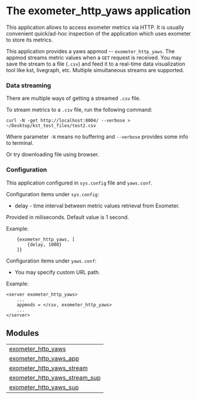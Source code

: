 

# The exometer_http_yaws application #

This application allows to access exometer metrics via HTTP.
It is usually convenient quick/ad-hoc inspection of the application
which uses exometer to store its metrics.

This application provides a yaws appmod -- `exometer_http_yaws`.
The appmod streams metric values when a `GET` request is received.
You may save the stream to a file (`.csv`) and feed it to a real-time
data visualization tool like kst, livegraph, etc.
Multiple simultaneous streams are supported.


### <a name="Data_streaming">Data streaming</a> ###

There are multiple ways of getting a streamed `.csv` file.

To stream metrics to a `.csv` file, run the following command:

```
curl -N -get http://localhost:8004/ --verbose > ~/Desktop/kst_test_files/test2.csv
```

Where parameter `-N` means no buffering and `--verbose` provides some info to terminal.

Or try downloading file using browser.


### <a name="Configuration">Configuration</a> ###

This application configured in `sys.config` file and `yaws.conf`.

Configuration items under `sys.config`:

* delay - time interval between metric values retrieval from Exometer.

Provided in miliseconds. Default value is 1 second.

Example:

```
    {exometer_http_yaws, [
        {delay, 1000}
    ]}
```

Configuration items under `yaws.conf`:

* You may specify custom URL path.

Example:

```
<server exometer_http_yaws>
    ...
    appmods = </csv, exometer_http_yaws>
    ...
</server>
```


## Modules ##


<table width="100%" border="0" summary="list of modules">
<tr><td><a href="http://github.com/erisata/exometer_http_yaws/blob/master/doc/exometer_http_yaws.md" class="module">exometer_http_yaws</a></td></tr>
<tr><td><a href="http://github.com/erisata/exometer_http_yaws/blob/master/doc/exometer_http_yaws_app.md" class="module">exometer_http_yaws_app</a></td></tr>
<tr><td><a href="http://github.com/erisata/exometer_http_yaws/blob/master/doc/exometer_http_yaws_stream.md" class="module">exometer_http_yaws_stream</a></td></tr>
<tr><td><a href="http://github.com/erisata/exometer_http_yaws/blob/master/doc/exometer_http_yaws_stream_sup.md" class="module">exometer_http_yaws_stream_sup</a></td></tr>
<tr><td><a href="http://github.com/erisata/exometer_http_yaws/blob/master/doc/exometer_http_yaws_sup.md" class="module">exometer_http_yaws_sup</a></td></tr></table>

